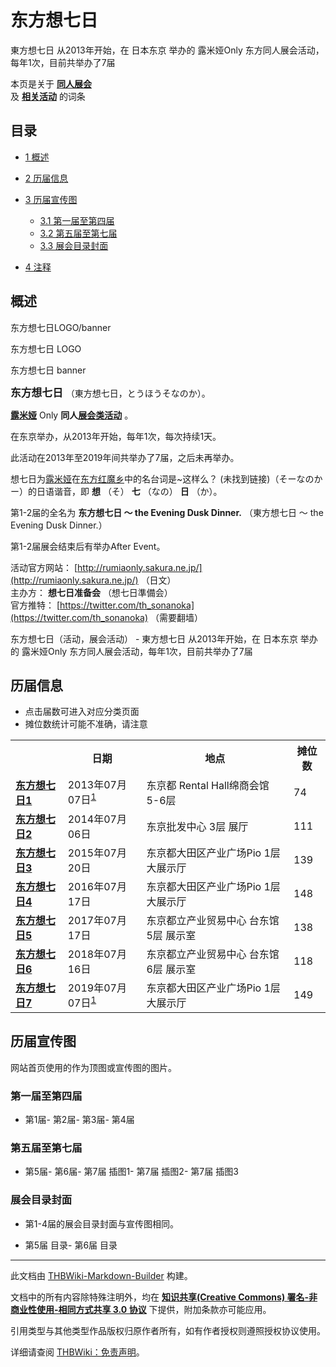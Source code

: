 # 东方想七日

<!-- source html: G:\repos\THBWiki-Markdown-Builder\THBWikiMarkdown\Temp\main\e\ea\ns0%3A%E4%B8%9C%E6%96%B9%E6%83%B3%E4%B8%83%E6%97%A5.html -->

東方想七日 从2013年开始，在 日本东京 举办的 露米娅Only 东方同人展会活动，每年1次，目前共举办了7届

本页是关于 **[同人展会](./同人展会.md#展会类活动)**   
及 **[相关活动](./相关活动.md)** 的词条

## 目录

- [1 概述](#概述)
- [2 历届信息](#历届信息)
- [3 历届宣传图](#历届宣传图)

  - [3.1 第一届至第四届](#第一届至第四届)
  - [3.2 第五届至第七届](#第五届至第七届)
  - [3.3 展会目录封面](#展会目录封面)



- [4 注释](#注释)





## 概述



  
东方想七日LOGO/banner
  


[](./文件-东方想七日LOGO.png.md)

东方想七日 LOGO


[](./文件-东方想七日banner.jpg.md)
东方想七日 banner




  
<big> **东方想七日** </big>（東方想七日，とうほうそなのか）。  
  
  
  
  
 **[露米娅](./露米娅.md)** Only **同人[展会类活动](./展会类活动.md#展会类活动)** 。  
  
在东京举办，从2013年开始，每年1次，每次持续1天。  
  
  
此活动在2013年至2019年间共举办了7届，之后未再举办。  
  
想七日为[露米娅](./露米娅.md)在[东方红魔乡](./东方红魔乡.md)中的名台词是~这样么？ (未找到链接)（そーなのかー）的日语谐音，即 **想** （そ） **七** （なの） **日** （か）。  

  
  
第1-2届的全名为 **东方想七日 ～ the Evening Dusk Dinner.** （東方想七日 ～ the Evening Dusk Dinner.）  

  
  

第1-2届展会结束后有举办After Event。  
  
  
  
  
  
  
活动官方网站： [http://rumiaonly.sakura.ne.jp/](http://rumiaonly.sakura.ne.jp/) （日文）   
主办方： **想七日准备会** （想七日準備会）  
官方推特： [https://twitter.com/th_sonanoka](https://twitter.com/th_sonanoka) （需要翻墙）  
  
东方想七日（活动，展会活动） - 東方想七日 从2013年开始，在 日本东京 举办的 露米娅Only 东方同人展会活动，每年1次，目前共举办了7届

## 历届信息
- 点击届数可进入对应分类页面
- 摊位数统计可能不准确，请注意


<table>
<tbody><tr><th> </th><th>日期</th><th>地点</th><th>摊位数</th></tr>
<tr><td id="1"><b><a href="/展会作品列表?e=%E4%B8%9C%E6%96%B9%E6%83%B3%E4%B8%83%E6%97%A5%231">东方想七日1</a></b></td><td id="ev-1">2013年07月07日<sup id="cite_ref-7月7日_1-0" class="reference"><a href="#cite_note-7月7日-1">1</a></sup></td><td>东京都 Rental Hall绵商会馆 5-6层</td><td>74</td></tr>
<tr><td id="2"><b><a href="/展会作品列表?e=%E4%B8%9C%E6%96%B9%E6%83%B3%E4%B8%83%E6%97%A5%232">东方想七日2</a></b></td><td id="ev-2">2014年07月06日</td><td>东京批发中心 3层 展厅</td><td>111</td></tr>
<tr><td id="3"><b><a href="/展会作品列表?e=%E4%B8%9C%E6%96%B9%E6%83%B3%E4%B8%83%E6%97%A5%233">东方想七日3</a></b></td><td id="ev-3">2015年07月20日</td><td>东京都大田区产业广场Pio 1层 大展示厅</td><td>139</td></tr>
<tr><td id="4"><b><a href="/展会作品列表?e=%E4%B8%9C%E6%96%B9%E6%83%B3%E4%B8%83%E6%97%A5%234">东方想七日4</a></b></td><td id="ev-4">2016年07月17日</td><td>东京都大田区产业广场Pio 1层 大展示厅</td><td>148</td></tr>
<tr><td id="5"><b><a href="/展会作品列表?e=%E4%B8%9C%E6%96%B9%E6%83%B3%E4%B8%83%E6%97%A5%235">东方想七日5</a></b></td><td id="ev-5">2017年07月17日</td><td>东京都立产业贸易中心 台东馆 5层 展示室</td><td>138</td></tr>
<tr><td id="6"><b><a href="/展会作品列表?e=%E4%B8%9C%E6%96%B9%E6%83%B3%E4%B8%83%E6%97%A5%236">东方想七日6</a></b></td><td id="ev-6">2018年07月16日</td><td>东京都立产业贸易中心 台东馆 6层 展示室</td><td>118</td></tr>
<tr><td id="7"><b><a href="/展会作品列表?e=%E4%B8%9C%E6%96%B9%E6%83%B3%E4%B8%83%E6%97%A5%237">东方想七日7</a></b></td><td id="ev-7">2019年07月07日<sup id="cite_ref-7月7日_1-1" class="reference"><a href="#cite_note-7月7日-1">1</a></sup></td><td>东京都大田区产业广场Pio 1层 大展示厅</td><td>149</td></tr>
</tbody></table>



## 历届宣传图
  
网站首页使用的作为顶图或宣传图的图片。
  


### 第一届至第四届
- [](./文件-东方想七日1.jpg.md)第1届- [](./文件-东方想七日2.jpg.md)第2届- [](./文件-东方想七日3.jpg.md)第3届- [](./文件-东方想七日4.jpg.md)第4届


### 第五届至第七届
- [](./文件-东方想七日5.jpg.md)第5届- [](./文件-东方想七日6.jpg.md)第6届- [](./文件-东方想七日7.png.md)第7届 插图1- [](./文件-东方想七日7-2.png.md)第7届 插图2- [](./文件-东方想七日7-3.png.md)第7届 插图3


### 展会目录封面
- 第1-4届的展会目录封面与宣传图相同。

- [](./文件-东方想七日5目录.jpg.md)第5届 目录- [](./文件-东方想七日6目录.jpg.md)第6届 目录


[^cite_note-7月7日-1]: 7月7日（或每月的第7日）被日本同人画师视为[露米娅](./露米娅.md)之日，具体的捏他参考[毎月7日是露米娅之日](https://dic.pixiv.net/a/毎月七日はルーミアの日)。

  
  






---

此文档由 [THBWiki-Markdown-Builder](https://github.com/Delsin-Yu/THBWiki-Markdown-Builder) 构建。

文档中的所有内容除特殊注明外，均在 [**知识共享(Creative Commons) 署名-非商业性使用-相同方式共享 3.0 协议**](https://creativecommons.org/licenses/by-sa/3.0/deed.zh-hans) 下提供，附加条款亦可能应用。

引用类型与其他类型作品版权归原作者所有，如有作者授权则遵照授权协议使用。

详细请查阅 [THBWiki：免责声明](https://thbwiki.cc/THBWiki:%E5%85%8D%E8%B4%A3%E5%A3%B0%E6%98%8E)。

